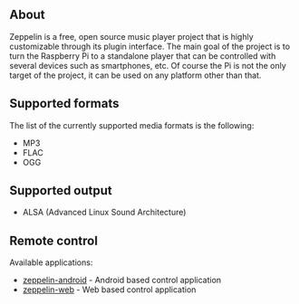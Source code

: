 About
-

Zeppelin is a free, open source music player project that is highly customizable through its plugin interface. The main goal of the project is to turn the Raspberry Pi to a standalone player that can be controlled with several devices such as smartphones, etc. Of course the Pi is not the only target of the project, it can be used on any platform other than that.

Supported formats
-

The list of the currently supported media formats is the following:

- MP3
- FLAC
- OGG

Supported output
-

- ALSA (Advanced Linux Sound Architecture)

Remote control
-

Available applications:

- [zeppelin-android](https://github.com/giszo/zeppelin-android) - Android based control application
- [zeppelin-web](https://github.com/voidpp/zeppelin-web) - Web based control application